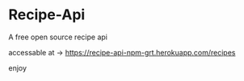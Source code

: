 # Recipe-Api

A free open source recipe api

accessable at -> https://recipe-api-npm-grt.herokuapp.com/recipes

enjoy
